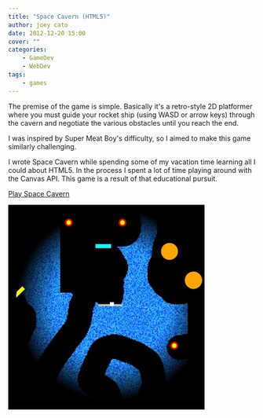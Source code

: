 ```yaml
---
title: "Space Cavern (HTML5)"
author: joey cato
date: 2012-12-20 15:00
cover: ""
categories:
    - GameDev
    - WebDev
tags:
    - games
---
```


The premise of the game is simple. Basically it's a retro-style 2D platformer where you must guide your rocket ship (using WASD or arrow keys) through the cavern and negotiate the various obstacles until you reach the end.

I was inspired by Super Meat Boy's difficulty, so I aimed to make this game similarly challenging.

I wrote Space Cavern while spending some of my vacation time learning all I could about HTML5. In the process I spent a lot of time playing around with the Canvas API. This game is a result of that educational pursuit.

[Play Space Cavern](http://gorch.com/html5/spacecavern/)

<a href="http://www.gorch.com/html5/spacecavern/"><img src="spacecavern.jpg" alt="play_spacecavern" style="width:400px"/></a>
